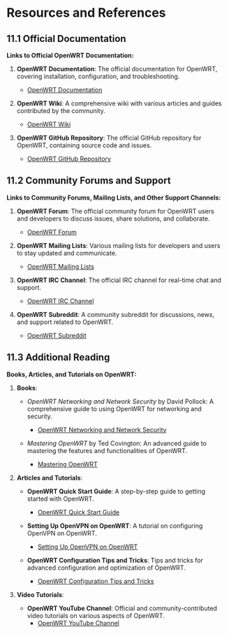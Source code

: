 # Resources and References

## 11.1 Official Documentation

**Links to Official OpenWRT Documentation:**

1. **OpenWRT Documentation**: The official documentation for OpenWRT, covering installation, configuration, and troubleshooting.
   - [OpenWRT Documentation](https://openwrt.org/docs/start)

2. **OpenWRT Wiki**: A comprehensive wiki with various articles and guides contributed by the community.
   - [OpenWRT Wiki](https://openwrt.org/wiki/start)

3. **OpenWRT GitHub Repository**: The official GitHub repository for OpenWRT, containing source code and issues.
   - [OpenWRT GitHub Repository](https://github.com/openwrt/openwrt)

## 11.2 Community Forums and Support

**Links to Community Forums, Mailing Lists, and Other Support Channels:**

1. **OpenWRT Forum**: The official community forum for OpenWRT users and developers to discuss issues, share solutions, and collaborate.
   - [OpenWRT Forum](https://forum.openwrt.org/)

2. **OpenWRT Mailing Lists**: Various mailing lists for developers and users to stay updated and communicate.
   - [OpenWRT Mailing Lists](https://lists.openwrt.org/mailman/listinfo)

3. **OpenWRT IRC Channel**: The official IRC channel for real-time chat and support.
   - [OpenWRT IRC Channel](https://openwrt.org/contact#irc)

4. **OpenWRT Subreddit**: A community subreddit for discussions, news, and support related to OpenWRT.
   - [OpenWRT Subreddit](https://www.reddit.com/r/openwrt/)

## 11.3 Additional Reading

**Books, Articles, and Tutorials on OpenWRT:**

1. **Books**:
   - *OpenWRT Networking and Network Security* by David Pollock: A comprehensive guide to using OpenWRT for networking and security.
     - [OpenWRT Networking and Network Security](https://www.amazon.com/OpenWRT-Networking-Network-Security/dp/B07YNTXYVG/)

   - *Mastering OpenWRT* by Ted Covington: An advanced guide to mastering the features and functionalities of OpenWRT.
     - [Mastering OpenWRT](https://www.amazon.com/Mastering-OpenWRT-Ted-Covington/dp/1789342425/)

2. **Articles and Tutorials**:
   - **OpenWRT Quick Start Guide**: A step-by-step guide to getting started with OpenWRT.
     - [OpenWRT Quick Start Guide](https://openwrt.org/docs/guide-quick-start/start)

   - **Setting Up OpenVPN on OpenWRT**: A tutorial on configuring OpenVPN on OpenWRT.
     - [Setting Up OpenVPN on OpenWRT](https://openwrt.org/docs/guide-user/services/vpn/openvpn/start)

   - **OpenWRT Configuration Tips and Tricks**: Tips and tricks for advanced configuration and optimization of OpenWRT.
     - [OpenWRT Configuration Tips and Tricks](https://openwrt.org/docs/guide-user/advanced/configuration/start)

3. **Video Tutorials**:
   - **OpenWRT YouTube Channel**: Official and community-contributed video tutorials on various aspects of OpenWRT.
     - [OpenWRT YouTube Channel](https://www.youtube.com/results?search_query=openwrt)

